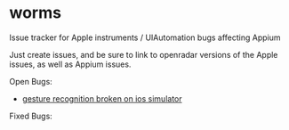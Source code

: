 # worms
Issue tracker for Apple instruments / UIAutomation bugs affecting Appium

Just create issues, and be sure to link to openradar versions of the Apple issues, as well as Appium issues.

Open Bugs:
* [gesture recognition broken on ios simulator](https://github.com/appium/worms/issues/1)

Fixed Bugs:

